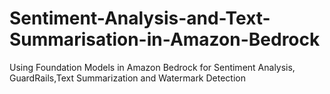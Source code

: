 # Sentiment-Analysis-and-Text-Summarisation-in-Amazon-Bedrock
Using Foundation Models in Amazon Bedrock for Sentiment Analysis, GuardRails,Text Summarization and Watermark Detection
